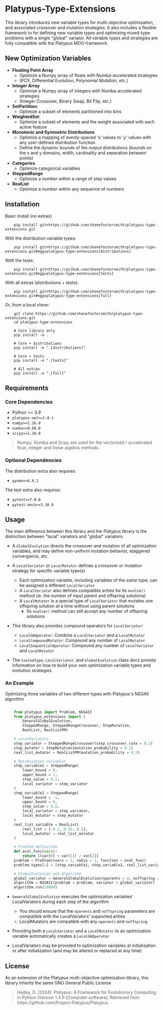 # Platypus-Type-Extensions

This library introduces new variable types for multi-objective optimization, and associated crossover and mutation strategies. 
It also includes a flexible framework to for defining new variable types and optimizing mixed-type problems with a single "global" variator.
All variable types and strategies are fully compatible with the Platypus MOO framework.

## New Optimization Variables

- **Floating Point Array**
    - Optimize a Numpy array of floats with Numba-accelerated strategies 
    - (PCX, Differential Evolution, Polynomial Mutation, etc.)
- **Integer Array**
    - Optimize a Numpy array of integers with Numba-accelerated strategies 
    - (Integer Crossover, Binary Swap, Bit Flip, etc.)
- **SetPartition**:
    - Optimize a subset of elements partitioned into bins
- **WeightedSet**:
    - Optimize a subset of elements and the weight associated with each active feature
- **Monotonic and Symmetric Distributions**
    - Optimize a mapping of evenly-spaced 'x' values to 'y' values with any user-defined distribution function
    - Define the dynamic bounds of the output distributions (bounds on the x and y domains, width, cardinality and separation between points)
- **Categories**
    - Optimize categorical variables
- **SteppedRange**
    - Optimize a number within a range of step values
- **RealList**
    - Optimize a number within any sequence of numbers

## Installation

Basic Install (no extras)
```
    pip install git+https://github.com/shanefostersmith/platypus-type-extensions.git
```

With the distribution variable types:
```
    pip install git+https://github.com/shanefostersmith/platypus-type-extensions.git#egg=platypus-type-extensions[distributions]
```

With the tests:
```
    pip install git+https://github.com/shanefostersmith/platypus-type-extensions.git#egg=platypus-type-extensions[tests]
```

With all extras (distributions + tests):
```
    pip install git+https://github.com/shanefostersmith/platypus-type-extensions.git#egg=platypus-type-extensions[full]
```

Or, from a local clone:
```
    git clone https://github.com/shanefostersmith/platypus-type-extensions.git
    cd platypus-type-extensions

    # Core library only
    pip install -e .

    # Core + distributions
    pip install -e ".[distributions]"

    # Core + tests
    pip install -e ".[tests]"

    # All extras
    pip install -e ".[full]"
```

## Requirements

### Core Dependencies
-  Python >= 3.9
- `platypus-opt>=1.4.1`  
- `numpy>=1.26.0`  
- `numba>=0.60.0`  
- `scipy>=1.10.0`  

> Numpy, Numba and Scipy are used for the vectorized / accelerated float, integer and linear algebra methods 

### Optional Dependencies
The distribution extra also requires:
- `pyomo>=6.8.2`

The test extra also requires:
- `pytest>=7.0.0`
- `pytest-mock>=3.10.0`

## Usage

The main difference between this library and the Platypus library is the distinction between "local" variators and "global" variators.

- A `GlobalEvolution` directs the crossover and mutation of all optimization variables, and may define non-uniform mutation behavior, staggered convergence, etc.

- A `LocalVariator` or `LocalMutator` defines a crossover or mutation strategy for specific variable type(s)
    - Each optimization variable, including variables of the *same* type, can be assigned a different `LocalVariator`
    - A `LocalVariator` also defines compatible arities for its `evolve()` method (ie. the number of input parent and offspring solutions)
    - A `LocalMutator` is a special type of `LocalVariator` that mutates one offspring solution at a time without using parent solutions
        - Its `evolve()` method can still accept any number of offspring solutions

- This library also provides compound operators for `LocalVariator`:
    - `LocalGAOperator`: Combine a `LocalVariator` and a `LocalMutator`
    - `LocalCompoundMutator`: Compound any number of `LocalMutator`
    - `LocalSequentialOperator`: Compound any number of `LocalVariator` and `LocalMutator`

- The `CustomType`, `LocalVariator`, and `GlobalEvolution` class docs provide information on how to build your own optimization variable types and evolution strategies

### An Example

Optimizing three variables of two different types with Platypus's NSGAII algorithm

```python

    from platypus import Problem, NSGAII
    from platypus_extensions import (
        GeneralGlobalEvolution, 
        SteppedRange, SteppedRangeCrossover, StepMutation, 
        RealList, RealListPM)

    # LocalVariators
    step_variator = SteppedRangeCrossover(step_crossover_rate = 0.2)
    step_mutator = StepMutation(mutation_probability = 0.1)
    real_list_mutator = RealListPM(mutation_probability = 0.2)

    # Optimization variables
    step_variable1 = SteppedRange(
        lower_bound = 0, 
        upper_bound = 1, 
        step_value = 0.1, 
        local_variator = step_variator
    )
    step_variable2 = SteppedRange(
        lower_bound = -1, 
        upper_bound = 0,
        step_value = 0.2, 
        local_variator = step_variator, 
        local_mutator = step_mutator
    ) 
    real_list_variable = RealList(
        real_list = [-0.1, 0.25, 0.5], 
        local_mutator = real_list_mutator
    )

    # Problem definition
    def eval_func(vars):
        return [(var[0] + var[1]) / var[2]]
    problem = Problem(nvars = 3, nobjs = 1, function = eval_func)
    problem.types[:] = [step_variable1, step_variable2, real_list_variable]

    # GlobalEvolution and Algorithm
    global_variator = GeneralGlobalEvolution(nparents = 4, noffspring = 2)
    algorithm = NSGAII(problem = problem, variator = global_variator)
    algorithm.run(10000)
```
- `GeneralGlobalEvolution` executes the optimization variables' LocalVariators during each step of the algorithm
    - You should ensure that the `nparents` and `noffspring` parameters are compatible with the LocalVariators' supported arities
    - LocalMutators are compatible with any `nparents` and `noffspring`

- Providing both a `LocalVariator` and a `LocalMutator` to an optimization variable automatically creates a `LocalGAOperator`

- LocalVariators may be provided to optimization variables at initialization or after initialization (and may be altered or replaced at any time)


## License
As an extension of the Platypus multi-objective optimization library, this library inherits the same GNU General Public License

> Hadka, D. (2024). Platypus: A Framework for Evolutionary Computing in Python (Version 1.4.1) [Computer software].  Retrieved from https<span>://</span>github.com/Project-Platypus/Platypus.